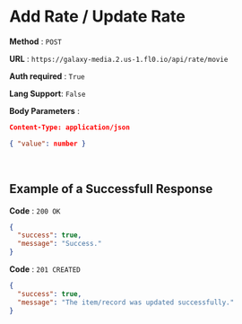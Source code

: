 # Add Rate / Update Rate

**Method** : `POST`

**URL** : `https://galaxy-media.2.us-1.fl0.io/api/rate/movie`

**Auth required** : `True`

**Lang Support**: `False` 

**Body Parameters** :

```json
Content-Type: application/json

{ "value": number }

```

<br />

## Example of a Successfull Response  

**Code** : `200 OK` <br />

```json
{
  "success": true,
  "message": "Success."
}
```

**Code** : `201 CREATED` <br />
```json
{
  "success": true,
  "message": "The item/record was updated successfully."
}
```